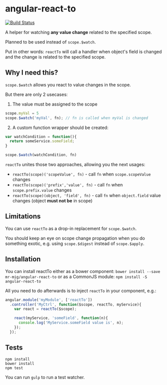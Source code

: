 angular-react-to
================
[![Build Status](https://travis-ci.org/mr-mig/angular-react-to.svg?branch=master)](https://travis-ci.org/mr-mig/angular-react-to)

A helper for watching **any value change** related to the specified scope.

Planned to be used instead of `scope.$watch`.

Put in other words:
`reactTo` will call a handler when object's field is changed and the change is related to the specified scope.

## Why I need this?
`scope.$watch` allows you react to value changes in the scope.

But there are only 2 usecases:

1. The value must be assigned to the scope
  ```javascript
  scope.myVal = 5
  scope.$watch('myVal', fn); // fn is called when myVal is changed
  ```
2. A custom function wrapper should be created:
 ```javascript
 var watchCondition = function(){
   return someService.someField;
 }

 scope.$watch(watchCondition, fn)
 ```

`reactTo` unites those two approaches, allowing you the next usages:

  * `reactTo(scope)('scopeValue', fn)`      - call `fn` when `scope.scopeValue` changes
  * `reactTo(scope)('prefix','value', fn)`  - call `fn` when `scope.prefix.value` changes
  * `reactTo(scope)(object, 'field', fn)`   - call `fn` when `object.field` value changes (object **must not be** in scope)

## Limitations

You can use `reactTo` as a drop-in replacement for `scope.$watch`.

You should keep an eye on scope change propagation when you do something exotic, e.g. using `scope.$digest` instead of `scope.$apply`.

## Installation

You can install reactTo either as a bower component:
`bower install --save mr-mig/angular-react-to`
or as a CommonJS module:
`npm install -S angular-react-to`

All you need to do afterwards is to inject `reactTo` in your component, e.g.:
```javascript
angular.module('myModule', ['reactTo'])
  .controller('MyCtrl', function($scope, reactTo, myService){
    var react = reactTo($scope);

    react(myService, 'someField', function(n){
      console.log('MyService.someField value is', n);
    });
  });
```

## Tests
```
npm install
bower install
npm test
```

You can run `gulp` to run a test watcher.